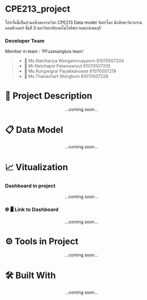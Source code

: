 # CPE213_project
โปรเจ็คนี้เป็นส่วนหนึ่งของรายวิชา CPE213 Data model จัดทำโดย นักศึกษาวิศวกรรมคอมพิวเตอร์ ชั้นปี 3 มหาวิทยาลัยเทคโนโลยีพระจอมเกล้าธนบุรี
### Developer Team
Member in team : 'PFuzesangluis team' 
> * :woman: Ms.Natchariya Wongamnuayporn 61070507204
> * :man: Mr.Natchapol Patamawisut 61070507205
> * :man: Ms.Rungwigrai Payakkanuwat 61070507219
> * :man: Ms.Thanachart Wongkum 61070507228


# :memo: Project Description 
<p align="center"> ...coming soon... </p>

# :clipboard: Data Model 
<p align="center"> ...coming soon... </p>

# :chart_with_upwards_trend: Vitualization
### Dashboard in project  
<p align="center"> ...coming soon... </p>

### :globe_with_meridians: :desktop_computer: Link to Dashboard 
<p align="center"> ...coming soon... </p>

# :gear: Tools in Project
<p align="center"> ...coming soon... </p>

  
# :hammer_and_wrench: Built With 
<p align="center"> ...coming soon... </p>
  
